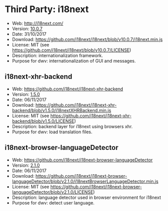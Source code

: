 Third Party: i18next
====================

* Web: http://i18next.com/
* Version: [10.0.7](https://github.com/i18next/i18next/releases/tag/v10.0.7)
* Date: 31/10/2017
* Download: https://github.com/i18next/i18next/blob/v10.0.7/i18next.min.js
* License: MIT (see https://github.com/i18next/i18next/blob/v10.0.7/LICENSE)
* Description: internationalization framework.
* Purpose for dwv: internationalization of GUI and messages.

i18next-xhr-backend
-------------------
* Web: https://github.com/i18next/i18next-xhr-backend
* Version: [1.5.0](https://github.com/i18next/i18next-xhr-backend/releases/tag/v1.5.0)
* Date: 06/11/2017
* Download: https://github.com/i18next/i18next-xhr-backend/blob/v1.5.0/i18nextXHRBackend.min.js
* License: MIT (see https://github.com/i18next/i18next-xhr-backend/blob/v1.5.0/LICENSE)
* Description: backend layer for i18next using browsers xhr.
* Purpose for dwv: load translation files.

i18next-browser-languageDetector
--------------------------------
* Web: https://github.com/i18next/i18next-browser-languageDetector
* Version: [2.1.0](https://github.com/i18next/i18next-browser-languageDetector/releases/tag/v2.1.0)
* Date: 06/11/2017
* Download: https://github.com/i18next/i18next-browser-languageDetector/blob/v2.1.0/i18nextBrowserLanguageDetector.min.js
* License: MIT (see https://github.com/i18next/i18next-browser-languageDetector/blob/v2.1.0/LICENSE)
* Description: language detector used in browser environment for i18next
* Purpose for dwv: detect user language.
